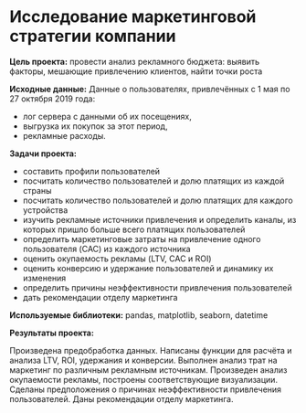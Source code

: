 # **Исследование маркетинговой стратегии компании**

**Цель проекта:**
провести анализ рекламного бюджета: выявить факторы, мешающие привлечению клиентов, найти точки роста

**Исходные данные:**
Данные о пользователях, привлечённых с 1 мая по 27 октября 2019 года:
- лог сервера с данными об их посещениях,
- выгрузка их покупок за этот период,
- рекламные расходы.

**Задачи проекта:**
- составить профили пользователей
- посчитать количество пользователей и долю платящих из каждой страны
- посчитать количество пользователей и долю платящих для каждого устройства
- изучить рекламные источники привлечения и определить каналы, из которых пришло больше всего платящих пользователей
- определить маркетинговые затраты на привлечение одного пользователя (CAC) из каждого источника
- оценить окупаемость рекламы (LTV, CAC и ROI)
- оценить конверсию и удержание пользователей и динамику их изменения
- определить причины неэффективности привлечения пользователей
- дать рекомендации отделу маркетинга

**Используемые библиотеки:**
pandas, matplotlib, seaborn, datetime

**Результаты проекта:**

Произведена предобработка данных. Написаны функции для расчёта и анализа LTV, ROI, удержания и конверсии. Выполнен анализ трат на маркетинг по различным рекламным источникам. Произведен анализ окупаемости рекламы, построены соответствующие визуализации. Сделаны предположения о причинах неэффективности привлечения пользователей. Даны рекомендации отделу маркетинга.
